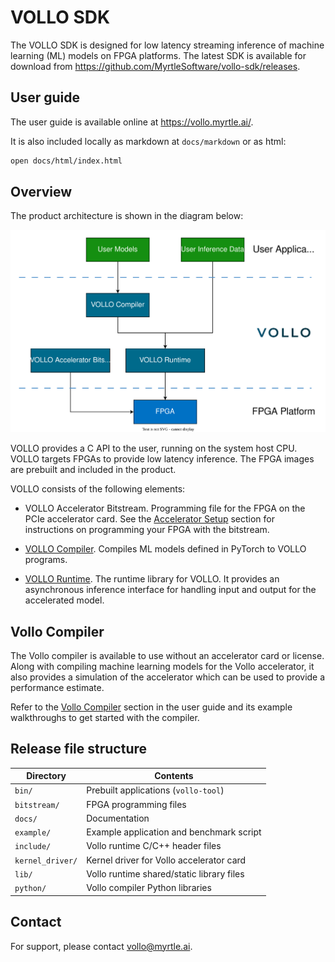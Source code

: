 # VOLLO SDK

The VOLLO SDK is designed for low latency streaming inference of machine
learning (ML) models on FPGA platforms.
The latest SDK is available for download from <https://github.com/MyrtleSoftware/vollo-sdk/releases>.

## User guide

The user guide is available online at <https://vollo.myrtle.ai/>.

It is also included locally as markdown at `docs/markdown` or as html:

```bash
open docs/html/index.html
```

## Overview

The product architecture is shown in the diagram below:

![System Architecture](docs/mdbook/src/assets/system-architecture.svg)

VOLLO provides a C API to the user, running on the system host CPU.
VOLLO targets FPGAs to provide low latency inference.
The FPGA images are prebuilt and included in the product.

VOLLO consists of the following elements:

- VOLLO Accelerator Bitstream. Programming file for the FPGA on the PCIe
  accelerator card. See the [Accelerator Setup](https://vollo.myrtle.ai/accelerator-setup.html) section for
  instructions on programming your FPGA with the bitstream.

- [VOLLO Compiler](https://vollo.myrtle.ai/vollo-compiler.html). Compiles ML models defined in PyTorch
  to VOLLO programs.

- [VOLLO Runtime](https://vollo.myrtle.ai/vollo-runtime.html). The runtime library for VOLLO. It provides
  an asynchronous inference interface for handling input and output for the
  accelerated model.

## Vollo Compiler

The Vollo compiler is available to use without an accelerator card or license.
Along with compiling machine learning models for the Vollo accelerator,
it also provides a simulation of the accelerator which can be used to provide a performance estimate.

Refer to the [Vollo
Compiler](https://vollo.myrtle.ai/vollo-compiler.html)
section in the user guide and its example walkthroughs to get started with the
compiler.

## Release file structure

| Directory        | Contents                                  |
| ---------------- | ----------------------------------------- |
| `bin/`           | Prebuilt applications (`vollo-tool`)      |
| `bitstream/`     | FPGA programming files                    |
| `docs/`          | Documentation                             |
| `example/`       | Example application and benchmark script  |
| `include/`       | Vollo runtime C/C++ header files          |
| `kernel_driver/` | Kernel driver for Vollo accelerator card  |
| `lib/`           | Vollo runtime shared/static library files |
| `python/`        | Vollo compiler Python libraries           |

## Contact

For support, please contact <vollo@myrtle.ai>.
